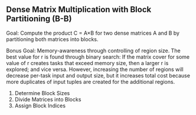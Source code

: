 ## Dense Matrix Multiplication with Block Partitioning (B-B)

Goal: Compute the product C = A×B for two dense matrices A and B by partitioning both matrices into blocks.

Bonus Goal: Memory-awareness through controlling of region size. The best value for r is found through binary search: If the matrix cover for some value of r creates tasks that exceed memory size, then a larger r is explored; and vice versa. However, increasing the number of regions will decrease per-task input and output size, but it increases total cost because more duplicates of input tuples are created for the additional regions.

1. Determine Block Sizes
2. Divide Matrices into Blocks
3. Assign Block Indices
